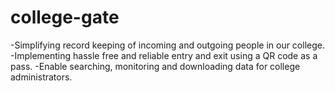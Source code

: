 # college-gate
-Simplifying record keeping of incoming and outgoing people in our college.
-Implementing hassle free and reliable entry and exit using a QR code as a pass.
-Enable searching, monitoring and downloading data for college administrators.
